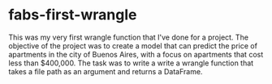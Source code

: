 # fabs-first-wrangle

This was my very first wrangle function that I've done for a project. The objective of the project was to create a model that can predict the price of apartments in the city of Buenos Aires, with a focus on apartments that cost less than $400,000. The task was to write a write a wrangle function that takes a file path as an argument and returns a DataFrame. 
